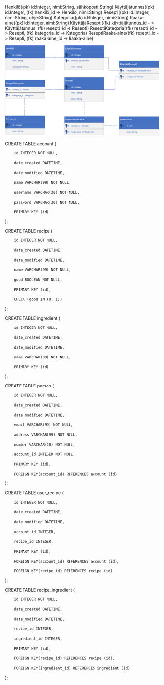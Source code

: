 Henkilö((pk) id:Integer, nimi:String, sähköposti:String)
Käyttäjätunnus((pk) id:Integer, (fk) henkilö_id -> Henkilö, nimi:String)
Resepti((pk) id:Integer, nimi:String, ohje:String)
Kategoria((pk) id:Integer, nimi:String)
Raaka-aine((pk) id:Integer, nimi:String)
KäyttäjäResepti((fk) käyttäjätunnus_id - > Käyttäjätunnus, (fk) resepti_id -> Resepti)
ReseptiKategoria((fk) resepti_id - > Resepti, (fk) kategoria_id -> Kategoria)
ReseptiRaaka-aine((fk) resepti_id - > Resepti, (fk) raaka-aine_id -> Raaka-aine)

![](/Kuvat/Tietokantakaavio.PNG)


CREATE TABLE account (

        id INTEGER NOT NULL,
        
        date_created DATETIME,
        
        date_modified DATETIME,
        
        name VARCHAR(99) NOT NULL,
        
        username VARCHAR(30) NOT NULL,
        
        password VARCHAR(30) NOT NULL,
        
        PRIMARY KEY (id)
        
);

CREATE TABLE recipe (

        id INTEGER NOT NULL,
        
        date_created DATETIME,
        
        date_modified DATETIME,
        
        name VARCHAR(99) NOT NULL,
        
        good BOOLEAN NOT NULL,
        
        PRIMARY KEY (id),
        
        CHECK (good IN (0, 1))
        
);

CREATE TABLE ingredient (

        id INTEGER NOT NULL,
        
        date_created DATETIME,
        
        date_modified DATETIME,
        
        name VARCHAR(99) NOT NULL,
        
        PRIMARY KEY (id)
        
);

CREATE TABLE person (

        id INTEGER NOT NULL,
        
        date_created DATETIME,
        
        date_modified DATETIME,
        
        email VARCHAR(99) NOT NULL,
        
        address VARCHAR(99) NOT NULL,
        
        number VARCHAR(20) NOT NULL,
        
        account_id INTEGER NOT NULL,
        
        PRIMARY KEY (id),
        
        FOREIGN KEY(account_id) REFERENCES account (id)
        
);

CREATE TABLE user_recipe (

        id INTEGER NOT NULL,
        
        date_created DATETIME,
        
        date_modified DATETIME,
        
        account_id INTEGER,
        
        recipe_id INTEGER,
        
        PRIMARY KEY (id),
        
        FOREIGN KEY(account_id) REFERENCES account (id),
        
        FOREIGN KEY(recipe_id) REFERENCES recipe (id)
        
);

CREATE TABLE recipe_ingredient (

        id INTEGER NOT NULL,
        
        date_created DATETIME,
        
        date_modified DATETIME,
        
        recipe_id INTEGER,
        
        ingredient_id INTEGER,
        
        PRIMARY KEY (id),
        
        FOREIGN KEY(recipe_id) REFERENCES recipe (id),
        
        FOREIGN KEY(ingredient_id) REFERENCES ingredient (id)
        
);

